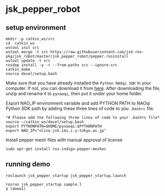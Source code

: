 jsk_pepper_robot
================

setup environment
-----------------
```
mkdir -p catkin_ws/src
cd  catkin_ws
wstool init src
wstool merge -t src https://raw.githubusercontent.com/jsk-ros-pkg/jsk_robot/master/jsk_pepper_robot/pepper.rosinstall
wstool update -t src
rosdep install -y -r --from-paths src --ignore-src
catkin_make
source devel/setup.bash
```
Make sure that you have already installed the ``Python NAOqi SDK`` in your computer. If not, you can download it from [here](https://community.aldebaran.com/en/resources/software). After downloading the file, unzip and rename it to ``pynaoqi``, then put it under your home folder.
 
Export NAO_IP environment variable and add PYTHON PATH to NAOqi Python SDK path by adding these three lines of code to you ``.bashrc`` file.      
```
*# Please add the following three lines of code to your .bashrc file*
source ~/catkin_ws/devel/setup.bash
export PYTHONPATH=$HOME/pynaoqi:$PYTHONPATH
export NAO_IP="olive.jsk.imi.i.u-tokyo.ac.jp"
```

Install pepper mesh files with manual approval of license
```
sudo apt-get install ros-indigo-pepper-meshes
```

running demo
------------
```
roslaunch jsk_pepper_startup jsk_pepper_startup.launch
```
```
rosrun jsk_pepper_startup sample.l
$ (demo1)
```
